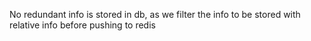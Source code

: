 No redundant info is stored in db, as we filter the info to be stored with relative info before pushing to redis
